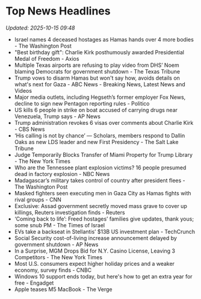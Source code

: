 # Top News Headlines

_Updated: 2025-10-15 09:48_

- Israel names 4 deceased hostages as Hamas hands over 4 more bodies - The Washington Post
- "Best birthday gift": Charlie Kirk posthumously awarded Presidential Medal of Freedom - Axios
- Multiple Texas airports are refusing to play video from DHS’ Noem blaming Democrats for government shutdown - The Texas Tribune
- Trump vows to disarm Hamas but won't say how, avoids details on what's next for Gaza - ABC News - Breaking News, Latest News and Videos
- Major media outlets, including Hegseth’s former employer Fox News, decline to sign new Pentagon reporting rules - Politico
- US kills 6 people in strike on boat accused of carrying drugs near Venezuela, Trump says - AP News
- Trump administration revokes 6 visas over comments about Charlie Kirk - CBS News
- ‘His calling is not by chance’ — Scholars, members respond to Dallin Oaks as new LDS leader and new First Presidency - The Salt Lake Tribune
- Judge Temporarily Blocks Transfer of Miami Property for Trump Library - The New York Times
- Who are the Tennessee plant explosion victims? 16 people presumed dead in factory explosion - NBC News
- Madagascar’s military takes control of country after president flees - The Washington Post
- Masked fighters seen executing men in Gaza City as Hamas fights with rival groups - CNN
- Exclusive: Assad government secretly moved mass grave to cover up killings, Reuters investigation finds - Reuters
- ‘Coming back to life’: Freed hostages’ families give updates, thank yous; some snub PM - The Times of Israel
- EVs take a backseat in Stellantis’ $13B US investment plan - TechCrunch
- Social Security cost-of-living increase announcement delayed by government shutdown - AP News
- In a Surprise, MGM Drops Bid for N.Y. Casino License, Leaving 3 Competitors - The New York Times
- Most U.S. consumers expect higher holiday prices and a weaker economy, survey finds - CNBC
- Windows 10 support ends today, but here's how to get an extra year for free - Engadget
- Apple teases M5 MacBook - The Verge